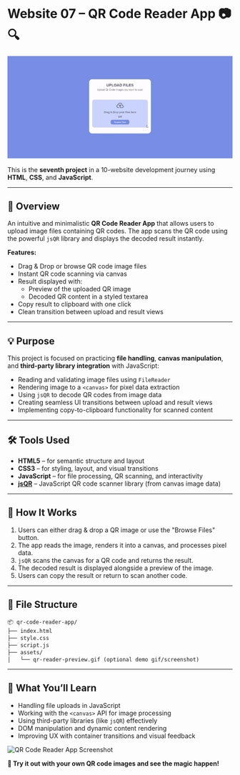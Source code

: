 # Website 07 – QR Code Reader App 📷🔍

![QR Code Reader Screenshot](./assets/Final%20Gif.gif)

This is the **seventh project** in a 10-website development journey using **HTML**, **CSS**, and **JavaScript**.

---

## 📌 Overview

An intuitive and minimalistic **QR Code Reader App** that allows users to upload image files containing QR codes. The app scans the QR code using the powerful `jsQR` library and displays the decoded result instantly.

**Features:**
- Drag & Drop or browse QR code image files
- Instant QR code scanning via canvas
- Result displayed with:
  - Preview of the uploaded QR image
  - Decoded QR content in a styled textarea
- Copy result to clipboard with one click
- Clean transition between upload and result views

---

## 💡 Purpose

This project is focused on practicing **file handling**, **canvas manipulation**, and **third-party library integration** with JavaScript:

- Reading and validating image files using `FileReader`
- Rendering image to a `<canvas>` for pixel data extraction
- Using `jsQR` to decode QR codes from image data
- Creating seamless UI transitions between upload and result views
- Implementing copy-to-clipboard functionality for scanned content

---

## 🛠 Tools Used

- **HTML5** – for semantic structure and layout  
- **CSS3** – for styling, layout, and visual transitions  
- **JavaScript** – for file processing, QR scanning, and interactivity  
- **[jsQR](https://github.com/cozmo/jsQR)** – JavaScript QR code scanner library (from canvas image data)

---

## 🚀 How It Works

1. Users can either drag & drop a QR image or use the "Browse Files" button.
2. The app reads the image, renders it into a canvas, and processes pixel data.
3. `jsQR` scans the canvas for a QR code and returns the result.
4. The decoded result is displayed alongside a preview of the image.
5. Users can copy the result or return to scan another code.

---

## 📁 File Structure

```
📦 qr-code-reader-app/
├── index.html
├── style.css
├── script.js
├── assets/
│   └── qr-reader-preview.gif (optional demo gif/screenshot)
```

---

## 🧠 What You’ll Learn

- Handling file uploads in JavaScript
- Working with the `<canvas>` API for image processing
- Using third-party libraries (like `jsQR`) effectively
- DOM manipulation and dynamic content rendering
- Improving UX with container transitions and visual feedback

![QR Code Reader App Screenshot](./assets/qr-reader-preview.gif)


**🔗 Try it out with your own QR code images and see the magic happen!**
